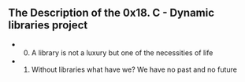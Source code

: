 ## The Description of the 0x18. C - Dynamic libraries project

- 0. A library is not a luxury but one of the necessities of life

- 1. Without libraries what have we? We have no past and no future
